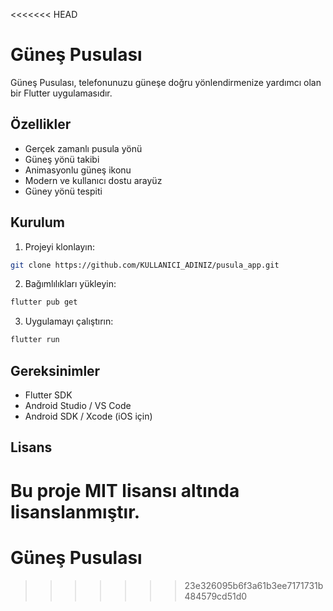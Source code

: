 <<<<<<< HEAD
# Güneş Pusulası

Güneş Pusulası, telefonunuzu güneşe doğru yönlendirmenize yardımcı olan bir Flutter uygulamasıdır.

## Özellikler

- Gerçek zamanlı pusula yönü
- Güneş yönü takibi
- Animasyonlu güneş ikonu
- Modern ve kullanıcı dostu arayüz
- Güney yönü tespiti

## Kurulum

1. Projeyi klonlayın:
```bash
git clone https://github.com/KULLANICI_ADINIZ/pusula_app.git
```

2. Bağımlılıkları yükleyin:
```bash
flutter pub get
```

3. Uygulamayı çalıştırın:
```bash
flutter run
```

## Gereksinimler

- Flutter SDK
- Android Studio / VS Code
- Android SDK / Xcode (iOS için)

## Lisans

Bu proje MIT lisansı altında lisanslanmıştır.
=======
# Güneş Pusulası
>>>>>>> 23e326095b6f3a61b3ee7171731b484579cd51d0
